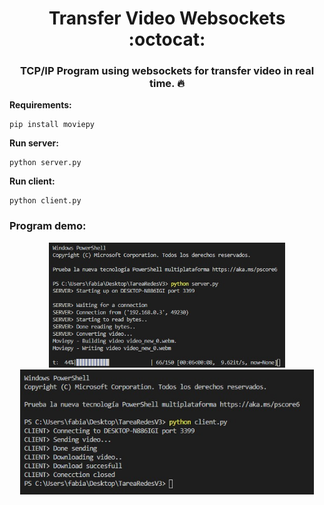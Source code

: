 # <div align="center">Transfer Video Websockets :octocat:</div>
### <div align="center">TCP/IP Program using websockets for transfer video in real time. :fire:</div>

**Requirements:**
```
pip install moviepy
```

**Run server:**
```
python server.py
```

**Run client:**
```
python client.py
```
### Program demo:

<div class="row" align="center">
  <img src="./doc/server.jpeg" height="200" />
  <img src="./doc/client.jpeg" height="200" />
</div>
